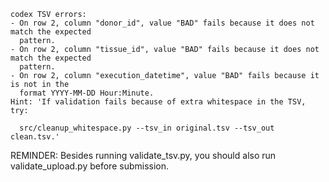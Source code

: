 ```
codex TSV errors:
- On row 2, column "donor_id", value "BAD" fails because it does not match the expected
  pattern.
- On row 2, column "tissue_id", value "BAD" fails because it does not match the expected
  pattern.
- On row 2, column "execution_datetime", value "BAD" fails because it is not in the
  format YYYY-MM-DD Hour:Minute.
Hint: 'If validation fails because of extra whitespace in the TSV, try:

  src/cleanup_whitespace.py --tsv_in original.tsv --tsv_out clean.tsv.'
```
REMINDER: Besides running validate_tsv.py, you should also run validate_upload.py before submission.
